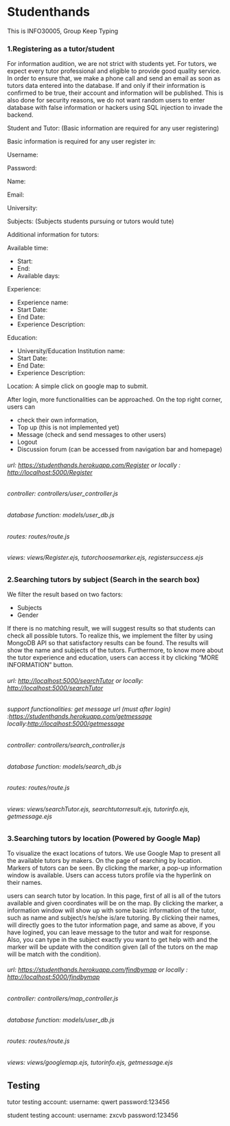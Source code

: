 # Studenthands

This is INFO30005, Group Keep Typing

### 1.Registering as a tutor/student 

For information audition, we are not strict with students yet. For tutors, we expect every tutor professional and eligible to provide good quality service. In order to ensure that, we make a phone call and send an email as soon as tutors data entered into the database. If and only if their information is confirmed to be true, their account and information will be published. This is also done for security reasons, we do not want random users to enter database with false information or hackers using SQL injection to invade the backend.

Student and Tutor: (Basic information are required for any user registering)

Basic information is required for any user register in: 

Username: 

Password:

Name:

Email:

University:

Subjects: (Subjects students pursuing or tutors would tute) 

Additional information for tutors:

Available time: 

- Start:     
- End:	
- Available days:

Experience: 

- Experience name:	
- Start Date: 	
- End Date:	
- Experience Description:

Education: 

- University/Education Institution name:	
- Start Date: 	
- End Date:	
- Experience Description:

Location: A simple click on google map to submit.

After login, more functionalities can be approached. On the top right corner, users can 

- check their own information, 
- Top up (this is not implemented yet)
- Message (check and send messages to other users)
- Logout 
- Discussion forum (can be accessed from navigation bar and homepage)

###### url: <https://studenthands.herokuapp.com/Register> or locally : <http://localhost:5000/Register>

###### controller: controllers/user_controller.js

###### database function: models/user_db.js

###### routes: routes/route.js

###### views: views/Register.ejs, tutorchoosemarker.ejs, registersuccess.ejs

### 2.Searching tutors by subject (Search in the search box)

We filter the result based on two factors:

- Subjects
- Gender

If there is no matching result, we will suggest results so that students can check all possible tutors. To realize this, we implement the filter by using MongoDB API so that satisfactory results can be found. The results will show the name and subjects of the tutors. Furthermore, to know more about the tutor experience and education, users can access it by clicking “MORE INFORMATION” button.

###### url: <http://localhost:5000/searchTutor> or locally: <http://localhost:5000/searchTutor>

###### support functionalities: get message url (must after login) :<https://studenthands.herokuapp.com/getmessage> locally:<http://localhost:5000/getmessage>

###### controller: controllers/search_controller.js

###### database function: models/search_db.js

###### routes: routes/route.js

###### views: views/searchTutor.ejs, searchtutorresult.ejs, tutorinfo.ejs, getmessage.ejs

### 3.Searching tutors by location (Powered by Google Map)

To visualize the exact locations of tutors. We use Google Map to present all the available tutors by makers. On the page of searching by location. Markers of tutors can be seen. By clicking the marker, a pop-up information window is available.  Users can access tutors profile via the hyperlink on their names.

users can search tutor by location. In this page, first of all is all of the tutors available and given coordinates will be on the map. By clicking the marker, a information window will show up with some basic information of the tutor, such as name and subject/s he/she is/are tutoring. By clicking their names, will directly goes to the tutor information page, and same as above, if you have logined, you can leave message to the tutor and wait for response. Also, you can type in the subject exactly you want to get help with and the marker will be update with the condition given (all of the tutors on the map will be match with the condition).

###### url: <https://studenthands.herokuapp.com/findbymap> or locally : <http://localhost:5000/findbymap>

###### controller: controllers/map_controller.js

###### database function: models/user_db.js

###### routes: routes/route.js

###### views: views/googlemap.ejs, tutorinfo.ejs, getmessage.ejs



## Testing

tutor testing account: username: qwert password:123456

student testing account: username: zxcvb password:123456


